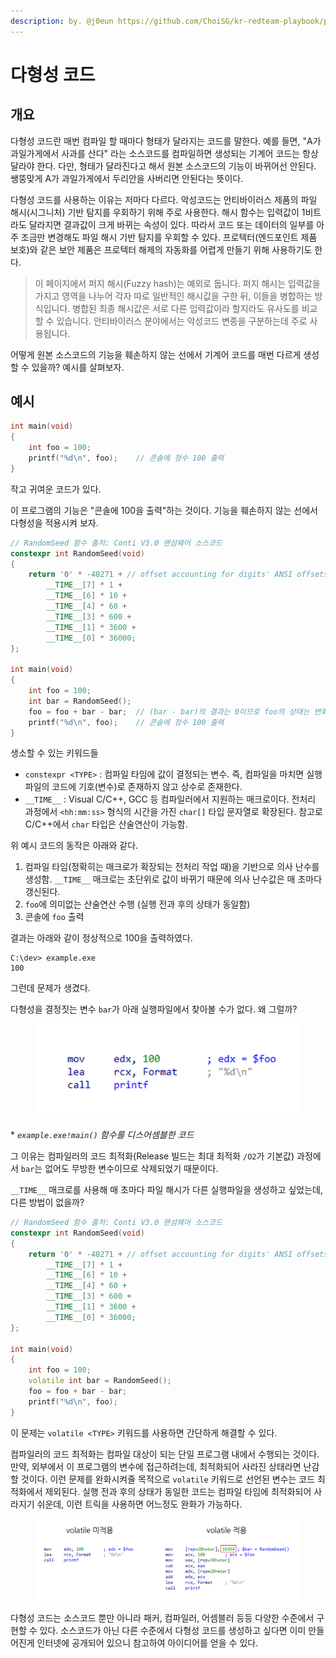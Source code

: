 ```yaml
---
description: by. @j0eun https://github.com/ChoiSG/kr-redteam-playbook/pull/5
---
```


# 다형성 코드

## 개요

다형성 코드란 매번 컴파일 할 때마다 형태가 달라지는 코드를 말한다. 예를 들면, "A가 과일가게에서 사과를 산다" 라는 소스코드를 컴파일하면 생성되는 기계어 코드는 항상 달라야 한다. 다만, 형태가 달라진다고 해서 원본 소스코드의 기능이 바뀌어선 안된다. 쌩뚱맞게 A가 과일가게에서 두리안을 사버리면 안된다는 뜻이다.

다형성 코드를 사용하는 이유는 저마다 다르다. 악성코드는 안티바이러스 제품의 파일 해시(시그니처) 기반 탐지를 우회하기 위해 주로 사용한다. 해시 함수는 입력값이 1비트라도 달라지면 결과값이 크게 바뀌는 속성이 있다. 따라서 코드 또는 데이터의 일부를 아주 조금만 변경해도 파일 해시 기반 탐지를 우회할 수 있다. 프로텍터(엔드포인트 제품 보호)와 같은 보안 제품은 프로텍터 해제의 자동화를 어렵게 만들기 위해 사용하기도 한다.

> 이 페이지에서 퍼지 해시(Fuzzy hash)는 예외로 둡니다. 퍼지 해시는 입력값을 가지고 영역을 나누어 각자 따로 일반적인 해시값을 구한 뒤, 이들을 병합하는 방식입니다. 병합된 최종 해시값은 서로 다른 입력값이라 할지라도 유사도를 비교할 수 있습니다. 안티바이러스 분야에서는 악성코드 변종을 구분하는데 주로 사용됩니다.

어떻게 원본 소스코드의 기능을 훼손하지 않는 선에서 기계어 코드를 매번 다르게 생성할 수 있을까? 예시를 살펴보자.

## 예시

```cpp
int main(void)
{
	int foo = 100;
	printf("%d\n", foo);    // 콘솔에 정수 100 출력
}
```

작고 귀여운 코드가 있다.

이 프로그램의 기능은 "콘솔에 100을 출력"하는 것이다. 기능을 훼손하지 않는 선에서 다형성을 적용시켜 보자.

```cpp
// RandomSeed 함수 출처: Conti V3.0 랜섬웨어 소스코드
constexpr int RandomSeed(void)
{
	return '0' * -40271 + // offset accounting for digits' ANSI offsets
		__TIME__[7] * 1 +
		__TIME__[6] * 10 +
		__TIME__[4] * 60 +
		__TIME__[3] * 600 +
		__TIME__[1] * 3600 +
		__TIME__[0] * 36000;
};

int main(void)
{
	int foo = 100;
	int bar = RandomSeed();
	foo = foo + bar - bar;  // (bar - bar)의 결과는 0이므로 foo의 상태는 변화 없음
	printf("%d\n", foo);    // 콘솔에 정수 100 출력
}
```

생소할 수 있는 키워드들

* `constexpr <TYPE>` : 컴파일 타임에 값이 결정되는 변수. 즉, 컴파일을 마치면 실행파일의 코드에 기호(변수)로 존재하지 않고 상수로 존재한다.
* `__TIME__` : Visual C/C++, GCC 등 컴파일러에서 지원하는 매크로이다. 전처리 과정에서 `<hh:mm:ss>` 형식의 시간을 가진 `char[]` 타입 문자열로 확장된다. 참고로 C/C++에서 `char` 타입은 산술연산이 가능함.

위 예시 코드의 동작은 아래와 같다.

1. 컴파일 타임(정확히는 매크로가 확장되는 전처리 작업 때)을 기반으로 의사 난수를 생성함. `__TIME__` 매크로는 초단위로 값이 바뀌기 때문에 의사 난수값은 매 초마다 갱신된다.
2. `foo`에 의미없는 산술연산 수행 (실행 전과 후의 상태가 동일함)
3. 콘솔에 `foo` 출력

결과는 아래와 같이 정상적으로 100을 출력하였다.

```
C:\dev> example.exe
100
```

그런데 문제가 생겼다.

다형성을 결정짓는 변수 `bar`가 아래 실행파일에서 찾아볼 수가 없다. 왜 그럴까?

<figure><img src="../.gitbook/assets/polymorphic-code-ex01.png" alt=""><figcaption></figcaption></figure>

\* _`example.exe!main()` 함수를 디스어셈블한 코드_

그 이유는 컴파일러의 코드 최적화(Release 빌드는 최대 최적화 `/O2`가 기본값) 과정에서 `bar`는 없어도 무방한 변수이므로 삭제되었기 때문이다.

`__TIME__` 매크로를 사용해 매 초마다 파일 해시가 다른 실행파일을 생성하고 싶었는데, 다른 방법이 없을까?

```cpp
// RandomSeed 함수 출처: Conti V3.0 랜섬웨어 소스코드
constexpr int RandomSeed(void)
{
	return '0' * -40271 + // offset accounting for digits' ANSI offsets
		__TIME__[7] * 1 +
		__TIME__[6] * 10 +
		__TIME__[4] * 60 +
		__TIME__[3] * 600 +
		__TIME__[1] * 3600 +
		__TIME__[0] * 36000;
};

int main(void)
{
	int foo = 100;
	volatile int bar = RandomSeed();
	foo = foo + bar - bar;
	printf("%d\n", foo);
}
```

이 문제는 `volatile <TYPE>` 키워드를 사용하면 간단하게 해결할 수 있다.

컴파일러의 코드 최적화는 컴파일 대상이 되는 단일 프로그램 내에서 수행되는 것이다. 만약, 외부에서 이 프로그램의 변수에 접근하려는데, 최적화되어 사라진 상태라면 난감할 것이다. 이런 문제를 완화시켜줄 목적으로 `volatile` 키워드로 선언된 변수는 코드 최적화에서 제외된다. 실행 전과 후의 상태가 동일한 코드는 컴파일 타임에 최적화되어 사라지기 쉬운데, 이런 트릭을 사용하면 어느정도 완화가 가능하다.

<figure><img src="../.gitbook/assets/polymorphic-code-ex02.png" alt=""><figcaption></figcaption></figure>

다형성 코드는 소스코드 뿐만 아니라 패커, 컴파일러, 어셈블러 등등 다양한 수준에서 구현할 수 있다. 소스코드가 아닌 다른 수준에서 다형성 코드를 생성하고 싶다면 이미 만들어진게 인터넷에 공개되어 있으니 참고하여 아이디어를 얻을 수 있다.
